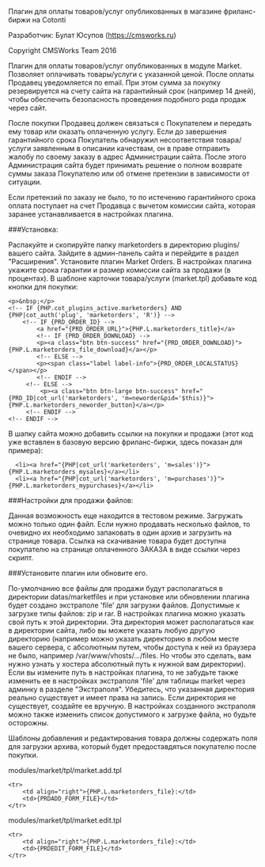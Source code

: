 Плагин для оплаты товаров/услуг опубликованных в магазине фриланс-биржи на Cotonti

Разработчик: Булат Юсупов (https://cmsworks.ru)

Copyright CMSWorks Team 2016

Плагин для оплаты товаров/услуг опубликованных в модуле Market. Позволяет оплачивать товары/услуги с указанной ценой. После оплаты Продавец уведомляется по email. При этом сумма за покупку резервируется на счету сайта на гарантийный срок (например 14 дней), чтобы обеспечить безопасность проведения подобного рода продаж через сайт.

После покупки Продавец должен связаться с Покупателем и передать ему товар или оказать оплаченную услугу. Если до завершения гарантийного срока Покупатель обнаружил несоответствия товара/услуги заявленным в описании качествам, он в праве отправить жалобу по своему заказу в адрес Администрации сайта. После этого Администрация сайта будет принимать решение о полном возврате суммы заказа Покупателю или об отмене претензии в зависимости от ситуации.

Если претензий по заказу не было, то по истечению гарантийного срока оплата поступает на счет Продавца с вычетом комиссии сайта, которая заранее устанавливается в настройках плагина.

###Установка:

Распакуйте и скопируйте папку marketorders в директорию plugins/ вашего сайта.
Зайдите в админ-панель сайта и перейдите в раздел "Расширения". Установите плагин Market Orders.
В настройках плагина укажите срока гарантии и размер комиссии сайта за продажи (в процентах).
В шаблоне карточки товара/услуги (market.tpl) добавьте код кнопки для покупки:

<!-- IF {PRD_COST} > 0 AND {PRD_STATE} == 0 -->
    <p>&nbsp;</p>
    <!-- IF {PHP.cot_plugins_active.marketorders} AND {PHP|cot_auth('plug', 'marketorders', 'R')} -->
        <!-- IF {PRD_ORDER_ID} -->
            <a href="{PRD_ORDER_URL}">{PHP.L.marketorders_title}</a>
            <!-- IF {PRD_ORDER_DOWNLOAD} -->
            <p><a class="btn btn-success" href="{PRD_ORDER_DOWNLOAD}">{PHP.L.marketorders_file_download}</a></p>
            <!-- ELSE -->
            <p><span class="label label-info">{PRD_ORDER_LOCALSTATUS}</span></p>
            <!-- ENDIF -->  
         <!-- ELSE -->
             <p><a class="btn btn-large btn-success" href="{PRD_ID|cot_url('marketorders', 'm=neworder&pid='$this)}">{PHP.L.marketorders_neworder_button}</a></p>
         <!-- ENDIF -->
    <!-- ENDIF -->
<!-- ENDIF -->
 

В шапку сайта можно добавить ссылки на покупки и продажи (этот код уже вставлен в базовую версию фриланс-биржи, здесь показан для примера):

<!-- IF {PHP.cot_plugins_active.marketorders} -->
      <li><a href="{PHP|cot_url('marketorders', 'm=sales')}">{PHP.L.marketorders_mysales}</a></li>
      <li><a href="{PHP|cot_url('marketorders', 'm=purchases')}">{PHP.L.marketorders_mypurchases}</a></li>
<!-- ENDIF -->
 

###Настройки для продажи файлов:

Данная возможность еще находится в тестовом режиме. Загружать можно только один файл. Если нужно продавать несколько файлов, то очевидно их необходимо запаковать в один архив и загрузить на странице товара. Ссылка на скачивание товара будет доступна покупателю на странице оплаченного ЗАКАЗА в виде ссылки через скрипт.
 

###Установите плагин или обновите его.
 
По-умолчанию все файлы для продажи будут располагаться в директории datas/marketfiles и при установке или обновлении плагина будет создано экстраполе 'file' для загрузки файлов. Допустимые к загрузке типы файлов: zip и rar. 
В настройках плагина можно указать свой путь к этой директории. Эта директория может располагаться как в директории сайта, либо вы можете указать любую другую директорию (например можно указать директорию в любом месте вашего сервера, с абсолютным путем, чтобы доступа к ней из браузера не было, например /var/www/vhosts/.../files. Но чтобы это сделать, вам нужно узнать у хостера абсолютный путь к нужной вам директории). Если вы измените путь в настройках плагина, то не забудьте также изменить ее в настройках экстраполя 'file' для таблицы market через админку в разделе "Экстраполя". Убедитесь, что указанная директория реально существует и имеет права на запись. Если директория не существует, создайте ее вручную. В настройках созданного экстраполя можно также изменить список допустимого к загрузке файла, но будьте осторожны.
 
Шаблоны добавления и редактирования товара должны содержать поля для загрузки архива, который будет предоставдяться покупателю после покупки.

modules/market/tpl/market.add.tpl

<!-- IF {PHP.cot_plugins_active.marketorders} -->
    <tr>
        <td align="right">{PHP.L.marketorders_file}:</td>
        <td>{PRDADD_FORM_FILE}</td>
    </tr>
<!-- ENDIF -->

modules/market/tpl/market.edit.tpl

<!-- IF {PHP.cot_plugins_active.marketorders} -->
    <tr>
        <td align="right">{PHP.L.marketorders_file}:</td>
        <td>{PRDEDIT_FORM_FILE}</td>
    </tr>
<!-- ENDIF -->
 

 
